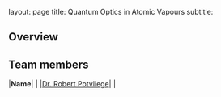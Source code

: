 layout: page
title: Quantum Optics in Atomic Vapours
subtitle:
## Overview

## Team members
|**Name**|   |
|[Dr. Robert Potvliege](https://www.durham.ac.uk/staff/r-m-potvliege/)|   |